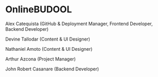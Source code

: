 # OnlineBUDOOL

Alex Catequista (GitHub & Deployment Manager, Frontend Developer, Backend Developer)

Devine Tallodar (Content & UI Designer)

Nathaniel Amoto (Content & UI Designer)

Arthur Azcona (Project Manager)

John Robert Casanare (Backend Developer)
